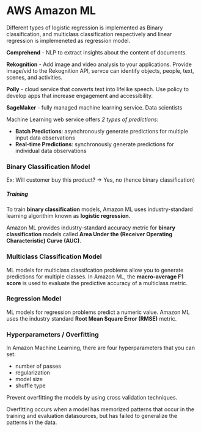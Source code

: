 # AWS Amazon ML

Different types of logistic regression is implemented as Binary classification, and multiclass classification respectively and linear regression is implemeneted as regression model.

**Comprehend** - NLP to extract insights about the content of documents.

**Rekognition** - Add image and video analysis to your applications. Provide image/vid to the Rekognition API, servce can identify objects, people, text, scenes, and activities.

**Polly** - cloud service that converts text into lifelike speech. Use policy to develop apps that increase engagement and accessibility.

**SageMaker** - fully managed machine learning service. Data scientists

Machine Learning web service offers _2 types of predictions_: 
- **Batch Predictions**: asynchronously generate predictions for multiple input data observations
- **Real-time Predictions**: synchronously generate predictions for individual data observations

### Binary Classification Model

Ex: Will customer buy this product? -> Yes, no (hence binary classification)

##### Training
To train **binary classification** models, Amazon ML uses industry-standard learning algorithim known as **logistic regression**.

Amazon ML provides industry-standard accuracy metric for **binary classification** models called **Area Under the (Receiver Operating Characteristic) Curve (AUC)**.

### Multiclass Classification Model

ML models for multiclass classifcation problems allow you to generate predictions for multiple classes. In Amazon ML, the **macro-average F1 score** is used to evaluate the predictive accuracy of a multiclass metric.

### Regression Model

ML models for regression problems predict a numeric value. Amazon ML uses the industry standard **Root Mean Square Error (RMSE)** metric.

### Hyperparameters / Overfitting
In Amazon Machine Learning, there are four hyperparameters that you can set: 
- number of passes
- regularization
- model size
- shuffle type

Prevent overfitting the models by using cross validation techniques.

Overfitting occurs when a model has memorized patterns that occur in the training and evaluation datasources, but has failed to generalize the patterns in the data.